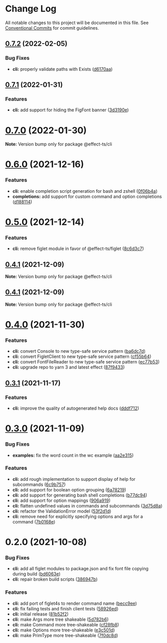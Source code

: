 # Change Log

All notable changes to this project will be documented in this file.
See [Conventional Commits](https://conventionalcommits.org) for commit guidelines.

## [0.7.2](https://github.com/Effect-TS/cli/compare/@effect-ts/cli@0.7.1...@effect-ts/cli@0.7.2) (2022-02-05)


### Bug Fixes

* **cli:** properly validate paths with Exists ([d6170aa](https://github.com/Effect-TS/cli/commit/d6170aadf4dc09e4888f48b420be7d2dedefee23))





## [0.7.1](https://github.com/Effect-TS/cli/compare/@effect-ts/cli@0.7.0...@effect-ts/cli@0.7.1) (2022-01-31)


### Features

* **cli:** add support for hiding the FigFont banner ([3d3190e](https://github.com/Effect-TS/cli/commit/3d3190eec8bf313d3ec6e949c224e0f6d93ca8a5))





# [0.7.0](https://github.com/Effect-TS/cli/compare/@effect-ts/cli@0.6.0...@effect-ts/cli@0.7.0) (2022-01-30)

**Note:** Version bump only for package @effect-ts/cli





# [0.6.0](https://github.com/Effect-TS/cli/compare/@effect-ts/cli@0.5.0...@effect-ts/cli@0.6.0) (2021-12-16)


### Features

* **cli:** enable completion script generation for bash and zshell ([0f06b4a](https://github.com/Effect-TS/cli/commit/0f06b4aa53bffba4d6d08ce779ab961e40c12b79))
* **completions:** add support for custom command and option completions ([d188114](https://github.com/Effect-TS/cli/commit/d188114c5b0c3f99abaaaaaf6e1d90d7c8977cdd))





# [0.5.0](https://github.com/Effect-TS/cli/compare/@effect-ts/cli@0.4.1...@effect-ts/cli@0.5.0) (2021-12-14)


### Features

* **cli:** remove figlet module in favor of @effect-ts/figlet ([8c6d3c7](https://github.com/Effect-TS/cli/commit/8c6d3c771637542d0996ca87009827700cdf42ee))





## [0.4.1](https://github.com/Effect-TS/cli/compare/@effect-ts/cli@0.4.0...@effect-ts/cli@0.4.1) (2021-12-09)

**Note:** Version bump only for package @effect-ts/cli





## [0.4.1](https://github.com/Effect-TS/cli/compare/@effect-ts/cli@0.4.0...@effect-ts/cli@0.4.1) (2021-12-09)

**Note:** Version bump only for package @effect-ts/cli





# [0.4.0](https://github.com/Effect-TS/cli/compare/@effect-ts/cli@0.3.1...@effect-ts/cli@0.4.0) (2021-11-30)


### Features

* **cli:** convert Console to new type-safe service pattern ([ba6dc7d](https://github.com/Effect-TS/cli/commit/ba6dc7de8ff9920fb44b0e73b34c4d906ee42bcb))
* **cli:** convert FigletClient to new type-safe service pattern ([cf55b64](https://github.com/Effect-TS/cli/commit/cf55b645ec560e30b08e7e32182ff98c734834ae))
* **cli:** convert FontFileReader to new type-safe service pattern ([ec77b53](https://github.com/Effect-TS/cli/commit/ec77b533f1448c56958254575d37608e7f308ae0))
* **cli:** upgrade repo to yarn 3 and latest effect ([87f9433](https://github.com/Effect-TS/cli/commit/87f94334d02fccaef53651269d314e88e68fb03b))





## [0.3.1](https://github.com/Effect-TS/cli/compare/@effect-ts/cli@0.3.0...@effect-ts/cli@0.3.1) (2021-11-17)


### Features

* **cli:** improve the quality of autogenerated help docs ([dddf712](https://github.com/Effect-TS/cli/commit/dddf7120c8bbc0b7ae5c694667013c98925a56c1))





# [0.3.0](https://github.com/Effect-TS/cli/compare/@effect-ts/cli@0.2.0...@effect-ts/cli@0.3.0) (2021-11-09)


### Bug Fixes

* **examples:** fix the word count in the wc example ([aa2e315](https://github.com/Effect-TS/cli/commit/aa2e315ffcfcb8afe3d4af40931240ddd6aec55f))


### Features

* **cli:** add rough implementation to support display of help for subcommands ([6c9b757](https://github.com/Effect-TS/cli/commit/6c9b75782e9c34b1603742f1381b6cff7e7495b7))
* **cli:** add support for boolean option grouping ([6a78219](https://github.com/Effect-TS/cli/commit/6a7821990b49296ad74481f33a2f231bebbe662a))
* **cli:** add support for generating bash shell completions ([b77dc94](https://github.com/Effect-TS/cli/commit/b77dc94929ead617f2fa11667d3737d3dff5e613))
* **cli:** add support for option mappings ([906a919](https://github.com/Effect-TS/cli/commit/906a91900e30e7eb033fbde988b88acad4321f55))
* **cli:** flatten undefined values in commands and subcommands ([3d75d8a](https://github.com/Effect-TS/cli/commit/3d75d8a0a500e66f8623bf0acdcfedd7bf6a74ce))
* **cli:** refactor the ValidationError model ([53f2d1d](https://github.com/Effect-TS/cli/commit/53f2d1d1c9bad6e08bf522abc8dd9ffba8dad182))
* **cli:** remove need for explicitly specifying options and args for a command ([7b0168e](https://github.com/Effect-TS/cli/commit/7b0168ea35bced9f0c6cba2bc8f050a60a5f794d))





# 0.2.0 (2021-10-08)


### Bug Fixes

* **cli:** add all figlet modules to package.json and fix font file copying during build ([bd6063e](https://github.com/Effect-TS/cli/commit/bd6063e67721e3b4b3476e1cd06746f9573dc338))
* **cli:** repair broken build scripts ([386947b](https://github.com/Effect-TS/cli/commit/386947bb1934a03175b61be920caec3b51595594))


### Features

* **cli:** add port of figlet4s to render command name ([becc9ee](https://github.com/Effect-TS/cli/commit/becc9ee9c3ed2c622425d32678988ba3cea55912))
* **cli:** fix failing tests and finish client tests ([58926ed](https://github.com/Effect-TS/cli/commit/58926edcc7bb082926c38cf1b467ae998885bfe4))
* **cli:** initial release ([81b52f2](https://github.com/Effect-TS/cli/commit/81b52f2529c6b9bdddec0e0e8bd811aa41da0151))
* **cli:** make Args more tree shakeable ([5d782b6](https://github.com/Effect-TS/cli/commit/5d782b644b2643e6b5b8e9f782b051103c75780b))
* **cli:** make Command more tree-shakeable ([cf28fb8](https://github.com/Effect-TS/cli/commit/cf28fb862cd2b1804d763c7b6140382bced22a28))
* **cli:** make Options more tree-shakeable ([e3c501d](https://github.com/Effect-TS/cli/commit/e3c501d520f37d22dbde69c370abdc2c71908eb7))
* **cli:** make PrimType more tree-shakeable ([7f0dc8d](https://github.com/Effect-TS/cli/commit/7f0dc8da961966269ef049e970e7ac6b18afc7c4))
